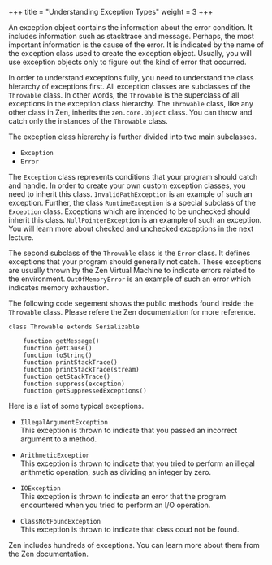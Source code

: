 +++
title = "Understanding Exception Types"
weight = 3
+++

An exception object contains the information about the error condition. It 
includes information such as stacktrace and message. Perhaps, the most important
information is the cause of the error. It is indicated by the name of the exception
class used to create the exception object. Usually, you will use exception
objects only to figure out the kind of error that occurred.

In order to understand exceptions fully, you need to understand the class
hierarchy of exceptions first. All exception classes are subclasses of the
`Throwable` class. In other words, the `Throwable` is the superclass of all
exceptions in the exception class hierarchy. The `Throwable` class, like any
other class in Zen, inherits the `zen.core.Object` class. You can throw and
catch only the instances of the `Throwable` class.

The exception class hierarchy is further divided into two main subclasses.

 * `Exception`
 * `Error`

The `Exception` class represents conditions that your program should catch and
handle. In order to create your own custom exception classes, you need to inherit
this class. `InvalidPathException` is an example of such an exception. Further,
the class `RuntimeException` is a special subclass of the `Exception` class.
Exceptions which are intended to be unchecked should inherit this class.
`NullPointerException` is an example of such an exception. You will learn more
about checked and unchecked exceptions in the next lecture.

The second subclass of the `Throwable` class is the `Error` class. It defines
exceptions that your program should generally not catch. These exceptions are
usually thrown by the Zen Virtual Machine to indicate errors related to the
environment. `OutOfMemoryError` is an example of such an error which indicates
memory exhaustion.

The following code segement shows the public methods found inside the `Throwable`
class. Please refere the Zen documentation for more reference.

```
class Throwable extends Serializable

    function getMessage()
    function getCause()
    function toString()
    function printStackTrace()
    function printStackTrace(stream)
    function getStackTrace()
    function suppress(exception)
    function getSuppressedExceptions()
```

Here is a list of some typical exceptions.

 * `IllegalArgumentException`  
   This exception is thrown to indicate that you passed an incorrect argument
   to a method.
  
 * `ArithmeticException`  
   This exception is thrown to indicate that you tried to perform an illegal
   arithmetic operation, such as dividing an integer by zero.
   
 * `IOException`  
   This exception is thrown to indicate an error that the program encountered
   when you tried to perform an I/O operation.
   
 * `ClassNotFoundException`  
   This exception is thrown to indicate that class coud not be found.

Zen includes hundreds of exceptions. You can learn more about them from the
Zen documentation.